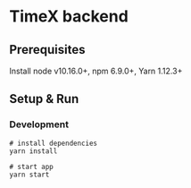 # TimeX backend

## Prerequisites

Install node v10.16.0+, npm 6.9.0+, Yarn 1.12.3+

## Setup & Run

### Development

```
# install dependencies
yarn install

# start app
yarn start
```

